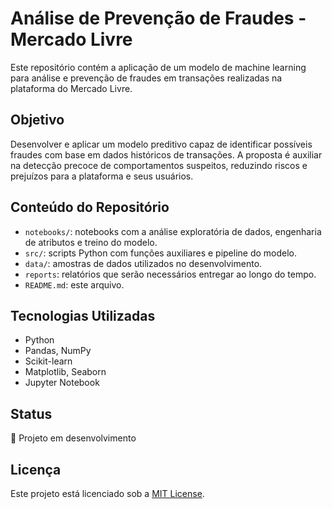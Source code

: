 # Análise de Prevenção de Fraudes - Mercado Livre

Este repositório contém a aplicação de um modelo de machine learning para análise e prevenção de fraudes em transações realizadas na plataforma do Mercado Livre.

## Objetivo

Desenvolver e aplicar um modelo preditivo capaz de identificar possíveis fraudes com base em dados históricos de transações. A proposta é auxiliar na detecção precoce de comportamentos suspeitos, reduzindo riscos e prejuízos para a plataforma e seus usuários.

## Conteúdo do Repositório

- `notebooks/`: notebooks com a análise exploratória de dados, engenharia de atributos e treino do modelo.
- `src/`: scripts Python com funções auxiliares e pipeline do modelo.
- `data/`: amostras de dados utilizados no desenvolvimento.
- `reports`: relatórios que serão necessários entregar ao longo do tempo.
- `README.md`: este arquivo.

## Tecnologias Utilizadas

- Python
- Pandas, NumPy
- Scikit-learn
- Matplotlib, Seaborn
- Jupyter Notebook


## Status

🚧 Projeto em desenvolvimento

## Licença

Este projeto está licenciado sob a [MIT License](LICENSE).